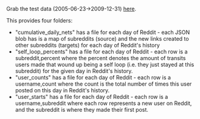Grab the test data (2005-06-23->2009-12-31) [here](http://devingaffney.com/files/test_data.zip).

This provides four folders:

* "cumulative\_daily\_nets" has a file for each day of Reddit - each JSON blob has is a map of subreddits (source) and the new links created to other subreddits (targets) for each day of Reddit's history
* "self\_loop\_percents" has a file for each day of Reddit - each row is a subreddit,percent where the percent denotes the amount of transits users made that wound up being a self loop (i.e. they just stayed at this subreddit) for the given day in Reddit's history.
* "user\_counts" has a file for each day of Reddit - each row is a username,count where the count is the total number of times this user posted on this day in Reddit's history.
* "user\_starts" has a file for each day of Reddit - each row is a username,subreddit where each row represents a new user on Reddit, and the subreddit is where they made their first post.
